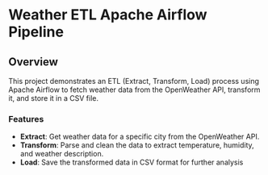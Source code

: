 # Weather ETL Apache Airflow Pipeline

## Overview

This project demonstrates an ETL (Extract, Transform, Load) process using Apache Airflow to fetch weather data from the OpenWeather API, transform it, and store it in a CSV file.

### Features

- **Extract**: Get weather data for a specific city from the OpenWeather API.
- **Transform**: Parse and clean the data to extract temperature, humidity, and weather description.
- **Load**: Save the transformed data in CSV format for further analysis
